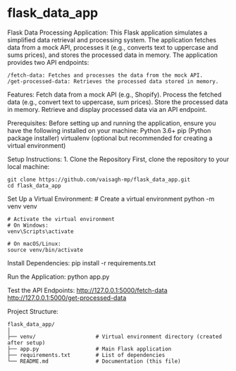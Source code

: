 # flask_data_app

Flask Data Processing Application:
    This Flask application simulates a simplified data retrieval and processing system. The application fetches data from a mock API, processes it (e.g., converts text to uppercase and       sums prices), and stores the processed data in memory. The application provides two API endpoints:

    /fetch-data: Fetches and processes the data from the mock API.
    /get-processed-data: Retrieves the processed data stored in memory.

Features:
    Fetch data from a mock API (e.g., Shopify).
    Process the fetched data (e.g., convert text to uppercase, sum prices).
    Store the processed data in memory.
    Retrieve and display processed data via an API endpoint.

Prerequisites:
    Before setting up and running the application, ensure you have the following installed on your machine:
    Python 3.6+
    pip (Python package installer)
    virtualenv (optional but recommended for creating a virtual environment)

Setup Instructions:
    1. Clone the Repository
    First, clone the repository to your local machine:

    git clone https://github.com/vaisagh-mp/flask_data_app.git
    cd flask_data_app

Set Up a Virtual Environment:
    # Create a virtual environment
    python -m venv venv

    # Activate the virtual environment
    # On Windows:
    venv\Scripts\activate

    # On macOS/Linux:
    source venv/bin/activate

Install Dependencies:
    pip install -r requirements.txt

Run the Application:
    python app.py

Test the API Endpoints:
    http://127.0.0.1:5000/fetch-data
    http://127.0.0.1:5000/get-processed-data

Project Structure:

    flask_data_app/
    │
    ├── venv/                   # Virtual environment directory (created after setup)
    ├── app.py                  # Main Flask application
    ├── requirements.txt        # List of dependencies
    └── README.md               # Documentation (this file)
